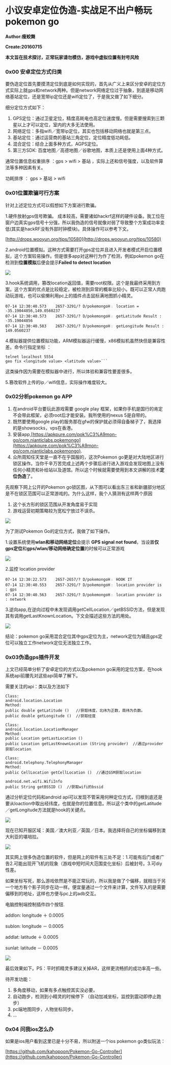 # 小议安卓定位伪造-实战足不出户畅玩pokemon go

**Author:瘦蛟舞**

**Create:20160715**

**本文旨在技术探讨，正常玩家请勿模仿，游戏中虚拟位置有封号风险**

### 0x00 安卓定位方式归类

要伪造定位首先要摸清定位到底是如何实现的，首先从广义上来区分安卓的定位方式实际上就gps和network两种。但是network网络定位过于抽象，到底是移动网络基站定位，还是宽带ip定位还是wifi定位了，于是我又做了如下细分。

细分定位方式如下：

1. GPS定位：通过卫星定位，精度高耗电也高定位速度慢。但是需要搜索到三颗星以上才可以定位，室内的大多无法使用。
2. 网络定位：多指wifi／宽带ip定位，其实也包括移动网络也就是第三点。
3. 基站定位：通过运营商的基站三角定位，定位精度低功耗低。
4. 混合定位：结合上面多种方式，AGPS定位。   <!-- FusedLocation 融合定位 -->
5. 第三方SDK: 百度地图／高德地图／谷歌地图，本质上还是使用上面4种方式。


通常位置信息权重排序 ：gps > wifi > 基站 ，实际上还和信号强度，以及软件算法等多种因素有关。

功耗排序 ： gps > 基站 > wifi 


### 0x01位置欺骗可行方案

针对上述定位方式可以假想如下方案进行欺骗。

1.硬件放射gps信号欺骗。 成本较高，需要诸如hackrf这样的硬件设备。我工位在窗户边真实gps信号十分强，所以我伪造的信号就像对弱了导致整个方案成功率变低(其实是hackRF没有外部时钟模块)。具体操作可以参考下文。

[http://drops.wooyun.org/tips/10580](http://drops.wooyun.org/tips/10580)

2.android位置模拟。这种方式需要打开gps定位并且进入开发者模式开启位置模拟，这个方案较易操作。但是很多app对这种行为作了检测，例如pokemon go在检测到**位置模拟**后便会提示**Failed to detect location**

![](img/locationControl.png)

3.hook系统调用，篡改location返回值，需要root权限。这个是我最终采用到方案。这个方案的优点是比较稳定，被检测到异常的概率比较小。既可以正常人肉跑动玩游戏，也可以偷懒利用pc上的插件点击鼠标满地图抓小精灵。

	07-14 12:30:40.573    2657-3291/? D/pokemongoH﹕ location = -35.19044856,149.0560237
	07-14 12:30:40.573    2657-3291/? D/pokemongoH﹕ getLatitude Result : -35.19044856
	07-14 12:30:40.583    2657-3291/? D/pokemongoH﹕ getLongitude Result : 149.0560237

4.模拟器提供位置模拟功能，ARM模拟器运行缓慢，x86模拟机虽然快但是兼容性差。命令行指定坐标 ： 

	telnet localhost 5554 
	geo fix <longitude value> <latitude value>```

这类操作因为需要在模拟器中进行，所以体验和兼容性要差很多。

5.篡改软件上传的ip／wifi信息，实际操作难度较大。




### 0x02分析pokemon go  APP

1. 在android平台要玩此游戏需要 google play 框架，如果你手机是国行的肯定不会带此框架，必须root后才能安装。我所使用的nexus 5是自带的。
2. 既然要使用google play的服务那在gfw的保护就必须得自备梯子了，我选择的是showsocks，vps在香港。
3. 安装app,[https://apkpure.com/pok%C3%A9mon-go/com.nianticlabs.pokemongo](https://apkpure.com/pok%C3%A9mon-go/com.nianticlabs.pokemongo).
4. 众所周知任天堂是一直不在乎国服的，这次Pokemon go更是对大陆地区进行锁区操作。当你千辛万苦完成上述两个步骤后进行进入游戏会发现地图上没有任何小精灵和补给站以及道馆。所以这个时候就需要使用到本文讲解的技术**定位伪造**了。

先观察下网上公开的Pokemon go锁区图，从下图可以看出东三省和新疆部分地区是不在锁区范围可以正常游戏的。为什么这样，我个人猜测有这样两个原因

1. 这个长方形的锁区范围从开发角度易于实现 
2. 游戏运营初期策略较为宽松宁放过不误杀。

![](img/lock.jpg)

为了测试Pokemon Go的定位方式，我做了如下操作。

1.设置系统使用**wlan和移动网络定位**会提示 **GPS signal not found**，当设置**仅gps定位**和**gps/wlan/移动网络确定位置**的时候可以正常游戏

![](img/set.png)




2.监控 location provider


	07-14 12:30:22.573    2657-2657/? D/pokemongoH﹕ HOOK IT
	07-14 12:30:40.553    2657-3291/? D/pokemongoH﹕ location provider is : gps
	07-14 12:30:40.563    2657-3291/? D/pokemongoH﹕ location provider is : network
	

3.逆向app,在逆向过程中未发现调用getCellLocation／getBSSID方法，但是发现其有调用getLastKnownLocation。下文会描述这些方法的用处。

![](img/getLastKnownLocation.png)


结论：pokemon go采用混合定位其中gps定位为主，network定位为辅且gps定位可以独立工作network定位无法独立工作。


### 0x03伪造gps插件开发

上文已经简单分析了安卓定位的方式以及pokemon go采用的定位方案，在hook系统api前腰先对这些api简单了解下。

需要关注的api：类以及方法如下

	Class:
	android.location.Location
	Method:
	public double getLatitude ()   //获取纬度，北纬为正数，南纬为负数。
	public double getLongitude ()  //获取经度

	Class:
	android.location.LocationManager
	Method:
	public Location getLastLocation ()
	public Location getLastKnownLocation (String provider)  //通过provider获取location

	Class:
	android.telephony.TelephonyManager
	Method:
	public CellLocation getCellLocation ()  //通过GSM获取location

	android.net.wifi.WifiInfo
	public String getBSSID ()  //获取wifi的bssid


通过分析定位代码和android api可以发现不管采用何种定位方式，归根到底还是要从loaction中取出经纬度，也就是你的位置信息。所以这个类中的getLatitude／getLongitude方法就是hook的关键点。

![](img/hook1.png)


现在已知开服区域：美国／澳大利亚／英国／日本。我选择将自己的坐标偏移到澳大利亚的堪培拉。

![](img/game1.png)


其实网上很多伪造位置的软件，但是网上的软件有三处不足：1.可能有后门或者广告2.可能出现开飞机的现象（游戏中短时间大范围变化坐标）后被封号。3.可diy性差。

如果坐标写死，那么游戏依然是不能正常玩的，所以我是做了个偏移，就相当于另一个地方有个影子同步在动一样。便宜量通过一个文件来计算，文件写入的是需要偏移到的地址，这样也方便与pc上的adb交互。

电脑控制端控制插件四个按钮.

addlon: longitude ＋ 0.0005

sublon: longitude － 0.0005

addlat: latitude ＋ 0.0005

sunlat: latitude － 0.0005


![](img/pcplugin.png)


最后效果如下。PS：平时抓精灵多建议关掉AR，这样更流畅抓的成功率高一些。


待开发功能：

1. 多角度移动，如果有多点触控其实没必要。
2. 自动跑步，检测到小精灵的时候停下 （自动加减坐标，监控到震动即停止跑步）
3. pc端地图同步，人物坐标同步。
4. ...


### 0x04 问我ios怎么办

如果是ios用户看到这里已是十分不易，所以附送一个ios pokemon go类似玩法：

[https://github.com/kahopoon/Pokemon-Go-Controller](https://github.com/kahopoon/Pokemon-Go-Controller)

